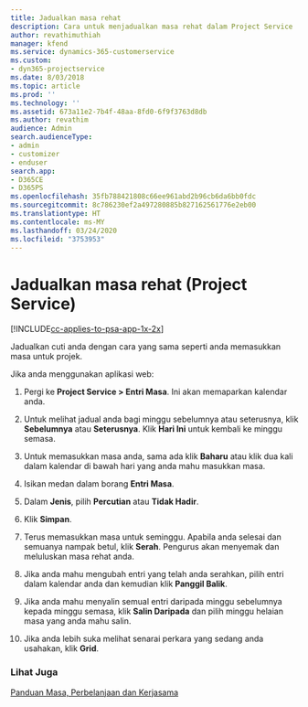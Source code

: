 ```yaml
---
title: Jadualkan masa rehat
description: Cara untuk menjadualkan masa rehat dalam Project Service
author: revathimuthiah
manager: kfend
ms.service: dynamics-365-customerservice
ms.custom:
- dyn365-projectservice
ms.date: 8/03/2018
ms.topic: article
ms.prod: ''
ms.technology: ''
ms.assetid: 673a11e2-7b4f-48aa-8fd0-6f9f3763d8db
ms.author: revathim
audience: Admin
search.audienceType:
- admin
- customizer
- enduser
search.app:
- D365CE
- D365PS
ms.openlocfilehash: 35fb788421808c66ee961abd2b96cb6da6bb0fdc
ms.sourcegitcommit: 8c786230ef2a497280885b827162561776e2eb00
ms.translationtype: HT
ms.contentlocale: ms-MY
ms.lasthandoff: 03/24/2020
ms.locfileid: "3753953"
---
```

# <a name="schedule-time-off-project-service"></a>Jadualkan masa rehat (Project Service)

[!INCLUDE[cc-applies-to-psa-app-1x-2x](../includes/cc-applies-to-psa-app-1x-2x.md)]

Jadualkan cuti anda dengan cara yang sama seperti anda memasukkan masa untuk projek.  
  
 Jika anda menggunakan aplikasi web:  
  
1.  Pergi ke **Project Service > Entri Masa**. Ini akan memaparkan kalendar anda.  
  
2.  Untuk melihat jadual anda bagi minggu sebelumnya atau seterusnya, klik **Sebelumnya** atau **Seterusnya**. Klik **Hari Ini** untuk kembali ke minggu semasa.  
  
3.  Untuk memasukkan masa anda, sama ada klik **Baharu** atau klik dua kali dalam kalendar di bawah hari yang anda mahu masukkan masa.  
  
4.  Isikan medan dalam borang **Entri Masa**.  
  
5.  Dalam **Jenis**, pilih **Percutian** atau **Tidak Hadir**.  
  
6.  Klik **Simpan**.  
  
7.  Terus memasukkan masa untuk seminggu. Apabila anda selesai dan semuanya nampak betul, klik **Serah**. Pengurus akan menyemak dan meluluskan masa rehat anda.  
  
8.  Jika anda mahu mengubah entri yang telah anda serahkan, pilih entri dalam kalendar anda dan kemudian klik **Panggil Balik**.  
  
9. Jika anda mahu menyalin semual entri daripada minggu sebelumnya kepada minggu semasa, klik **Salin Daripada** dan pilih minggu helaian masa yang anda mahu salin.  
  
10. Jika anda lebih suka melihat senarai perkara yang sedang anda usahakan, klik **Grid**.  
  
### <a name="see-also"></a>Lihat Juga  
 [Panduan Masa, Perbelanjaan dan Kerjasama](../project-service/time-expense-collaboration-guide.md)
